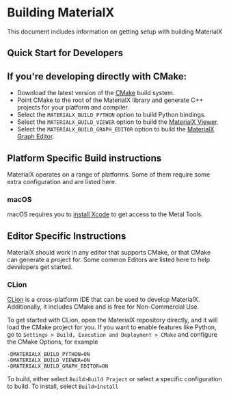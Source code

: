 # Building MaterialX

This document includes information on getting setup with building MaterialX

## Quick Start for Developers

If you're developing directly with CMake:
- 

- Download the latest version of the [CMake](https://cmake.org/) build system.
- Point CMake to the root of the MaterialX library and generate C++ projects for your platform and compiler.
- Select the `MATERIALX_BUILD_PYTHON` option to build Python bindings.
- Select the `MATERIALX_BUILD_VIEWER` option to build
  the [MaterialX Viewer](https://github.com/AcademySoftwareFoundation/MaterialX/blob/main/documents/DeveloperGuide/Viewer.md).
- Select the `MATERIALX_BUILD_GRAPH_EDITOR` option to build
  the [MaterialX Graph Editor](https://github.com/AcademySoftwareFoundation/MaterialX/blob/main/documents/DeveloperGuide/GraphEditor.md).

## Platform Specific Build instructions

MaterialX operates on a range of platforms. Some of them require some extra configuration and are listed here.

### macOS

macOS requires you to [install Xcode](https://developer.apple.com/xcode/resources/) to get access to the Metal Tools.

## Editor Specific Instructions

MaterialX should work in any editor that supports CMake, or that CMake can generate a project for.
Some common Editors are listed here to help developers get started.

### CLion

[CLion](https://www.jetbrains.com/clion/) is a cross-platform IDE that can be used to develop MaterialX.
Additionally, it includes CMake and is free for Non-Commercial Use.

To get started with CLion, open the MaterialX repository directly, and it will load the CMake project for you.
If you want to enable features like Python, go to `Settings > Build, Execution and Deployment > CMake` and configure
the CMake Options, for example

```
-DMATERIALX_BUILD_PYTHON=ON
-DMATERIALX_BUILD_VIEWER=ON
-DMATERIALX_BUILD_GRAPH_EDITOR=ON
```

To build, either select `Build>Build Project` or select a specific configuration to build.
To install, select `Build>Install` 